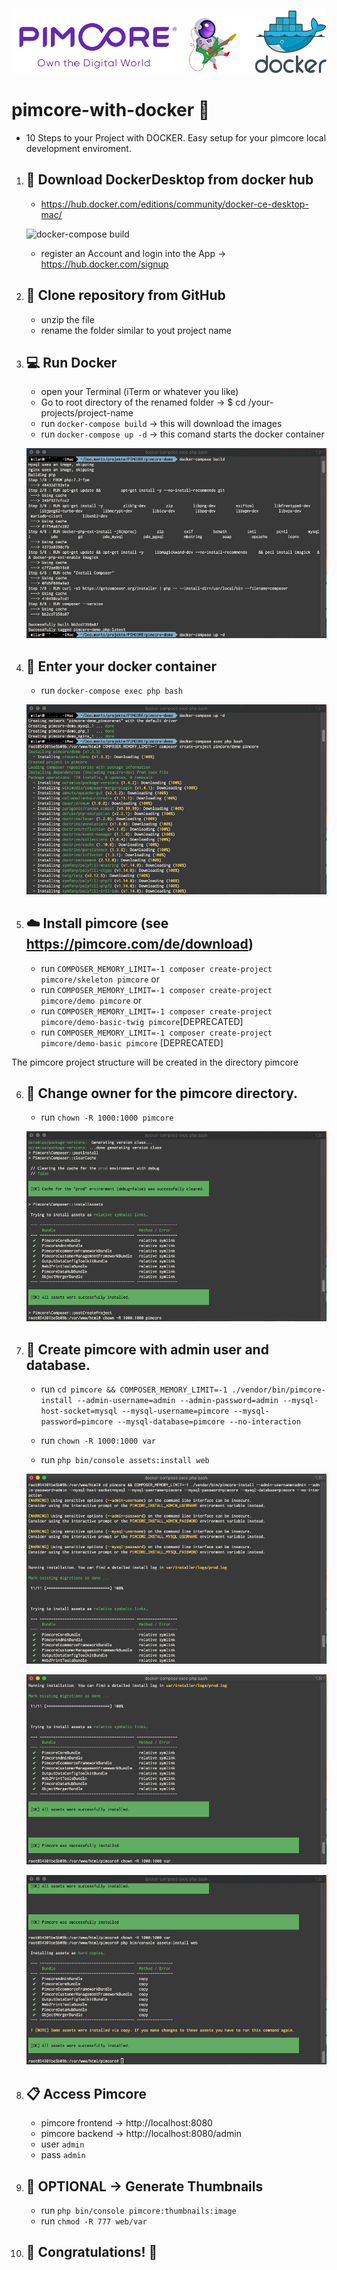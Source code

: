 #
![Pimcore - Own the digital World](./docs/images/pimcore_docker_main_logo.svg)
#

# pimcore-with-docker 🐳
   * 10 Steps to your Project with DOCKER. Easy setup for your pimcore local development enviroment.

1. ## 📂 Download DockerDesktop from docker hub
   * https://hub.docker.com/editions/community/docker-ce-desktop-mac/
   
   ![docker-compose build](./docs/images/preferences.jpg)
   
   * register an Account and login into the App -> https://hub.docker.com/signup

2. ## 💾 Clone repository from GitHub
   * unzip the file
   * rename the folder similar to yout project name

3. ## 💻 Run Docker
   * open your Terminal (iTerm or whatever you like)
   * Go to root directory of the renamed folder -> $ cd /your-projects/project-name
   * run `docker-compose build` -> this will download the images
   * run `docker-compose up -d` -> this comand starts the docker container
   
   ![docker-compose build](./docs/steps/01_build.jpg)

4. ## 📖 Enter your docker container
   * run `docker-compose exec php bash`
   
   ![enter-container](./docs/steps/02_exec_php_bash.jpg)

5. ## ☁️ Install pimcore (see https://pimcore.com/de/download)
   * run `COMPOSER_MEMORY_LIMIT=-1 composer create-project pimcore/skeleton pimcore` or
   * run `COMPOSER_MEMORY_LIMIT=-1 composer create-project pimcore/demo pimcore` or
   * run `COMPOSER_MEMORY_LIMIT=-1 composer create-project pimcore/demo-basic-twig pimcore`[DEPRECATED]
   * run `COMPOSER_MEMORY_LIMIT=-1 composer create-project pimcore/demo-basic pimcore` [DEPRECATED]

The pimcore project structure will be created in the directory pimcore

6. ## 👥 Change owner for the pimcore directory.
   * run `chown -R 1000:1000 pimcore`
   
   ![change owner](./docs/steps/03_chown.jpg)

7. ## 📝 Create pimcore with admin user and database.
   * run `cd pimcore && COMPOSER_MEMORY_LIMIT=-1 ./vendor/bin/pimcore-install --admin-username=admin --admin-password=admin --mysql-host-socket=mysql --mysql-username=pimcore --mysql-password=pimcore --mysql-database=pimcore --no-interaction`

   * run `chown -R 1000:1000 var`
   * run `php bin/console assets:install web`
   
   ![install](./docs/steps/04_install_db_user.jpg)
   
   ![install](./docs/steps/05_chown.jpg)
   
   ![install](./docs/steps/06_install_assets.jpg)

8. ## 📋 Access Pimcore 
   * pimcore frontend -> http://localhost:8080 
   * pimcore backend  -> http://localhost:8080/admin
   * user `admin`
   * pass `admin`

9. ## 🌅 OPTIONAL -> Generate Thumbnails
   * run `php bin/console pimcore:thumbnails:image`
   * run `chmod -R 777 web/var`

10. ## :clap: Congratulations! 🏁
